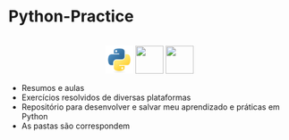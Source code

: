 # Python-Practice
<div align="center"><br>
  <img height="50" width="50" src="https://raw.githubusercontent.com/devicons/devicon/master/icons/python/python-original.svg"/>
  <img height="50" width="50" src="https://cdn.jsdelivr.net/gh/devicons/devicon/icons/jupyter/jupyter-original-wordmark.svg"/>
  <img height="50" width="50" src="https://cdn.jsdelivr.net/gh/devicons/devicon/icons/anaconda/anaconda-original-wordmark.svg"/>

</div>

          
* Resumos e aulas
* Exercícios resolvidos de diversas plataformas
* Repositório para desenvolver e salvar meu aprendizado e práticas em Python
* As pastas são correspondem 
